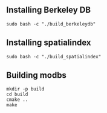 ## Installing Berkeley DB

    sudo bash -c "./build_berkeleydb"

## Installing spatialindex

    sudo bash -c "./build_spatialindex"

## Building modbs

    mkdir -p build
    cd build
    cmake ..
    make